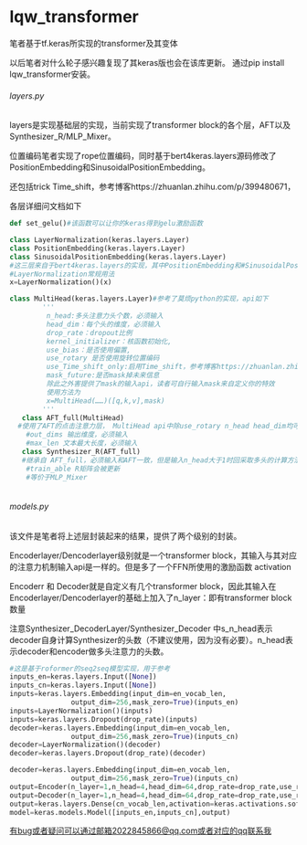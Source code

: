 # lqw_transformer
笔者基于tf.keras所实现的transformer及其变体

以后笔者对什么轮子感兴趣复现了其keras版也会在该库更新。
通过pip install lqw_transformer安装。

###### layers.py

layers是实现基础层的实现，当前实现了transformer block的各个层，AFT以及Synthesizer_R/MLP_Mixer。

位置编码笔者实现了rope位置编码，同时基于bert4keras.layers源码修改了PositionEmbedding和SinusoidalPositionEmbedding。

还包括trick Time_shift，参考博客https://zhuanlan.zhihu.com/p/399480671，

各层详细问文档如下

```python
def set_gelu()#该函数可以让你的keras得到gelu激励函数

class LayerNormalization(keras.layers.Layer)
class PositionEmbedding(keras.layers.Layer)
class SinusoidalPositionEmbedding(keras.layers.Layer)
#这三层来自于bert4keras.layers的实现，其中PositionEmbedding和#SinusoidalPositionEmbedding笔者做了部分修改。但是使用了bert4keras api一致
#LayerNormalization常规用法
x=LayerNormalization()(x)

class MultiHead(keras.layers.Layer)#参考了莫烦python的实现，api如下
        '''
         n_head:多头注意力头个数，必须输入
         head_dim：每个头的维度，必须输入
         drop_rate：dropout比例
         kernel_initializer：核函数初始化,
         use_bias：是否使用偏置,
         use_rotary 是否使用旋转位置编码
         use_Time_shift_only:启用Time_shift，参考博客https://zhuanlan.zhihu.com/p/399480671
		 mask_future:是否mask掉未来信息
		 除此之外害提供了mask的输入api，读者可自行输入mask来自定义你的特效
		 使用方法为
		 x=MultiHead(……)([q,k,v],mask)
        '''
   class AFT_full(MultiHead)
  #使用了AFT的点击注意力层， MultiHead api中除use_rotary n_head head_dim均可用
    #out_dims 输出维度，必须输入
    #max_len 文本最大长度，必须输入
   class Synthesizer_R(AFT_full)
   #继承自 AFT_full，必须输入和AFT一致，但是输入n_head大于1时回采取多头的计算方法（不建议使用，因为没啥必要）
    #train_able R矩阵会被更新
    #等价于MLP_Mixer
    
```

###### models.py

该文件是笔者将上述层封装起来的结果，提供了两个级别的封装。

Encoderlayer/Dencoderlayer级别就是一个transformer block，其输入与其对应的注意力机制输入api是一样的。但是多了一个FFN所使用的激励函数 activation

Encoderr 和 Decoder就是自定义有几个transformer block，因此其输入在Encoderlayer/Dencoderlayer的基础上加入了n_layer：即有transformer block数量



注意Synthesizer_DecoderLayer/Synthesizer_Decoder 中s_n_head表示decoder自身计算Synthesizer的头数（不建议使用，因为没有必要）。n_head表示decoder和encoder做多头注意力的头数。



```python
#这是基于roformer的seq2seq模型实现，用于参考
inputs_en=keras.layers.Input([None])
inputs_cn=keras.layers.Input([None])
inputs=keras.layers.Embedding(input_dim=en_vocab_len,
               output_dim=256,mask_zero=True)(inputs_en)
inputs=LayerNormalization()(inputs)
inputs=keras.layers.Dropout(drop_rate)(inputs)
decoder=keras.layers.Embedding(input_dim=en_vocab_len,
               output_dim=256,mask_zero=True)(inputs_cn)
decoder=LayerNormalization()(decoder)
decoder=keras.layers.Dropout(drop_rate)(decoder)

decoder=keras.layers.Embedding(input_dim=en_vocab_len,
               output_dim=256,mask_zero=True)(inputs_cn)
output=Encoder(n_layer=1,n_head=4,head_dim=64,drop_rate=drop_rate,use_rotary=True)(inputs)
output=Decoder(n_layer=1,n_head=4,head_dim=64,drop_rate=drop_rate,use_rotary=True)([decoder,output])
output=keras.layers.Dense(cn_vocab_len,activation=keras.activations.softmax)(output)
model=keras.models.Model([inputs_en,inputs_cn],output)
```

有bug或者疑问可以通过邮箱2022845866@qq.com或者对应的qq联系我
